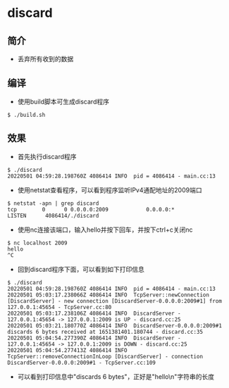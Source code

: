 # discard
## 简介
- 丢弃所有收到的数据

## 编译
- 使用build脚本可生成discard程序
```shell
$ ./build.sh
```

## 效果
- 首先执行discard程序
```shell
$ ./discard
20220501 04:59:28.198760Z 4086414 INFO  pid = 4086414 - main.cc:13
```
- 使用netstat查看程序，可以看到程序监听IPv4通配地址的2009端口
```shell
$ netstat -apn | grep discard
tcp        0      0 0.0.0.0:2009            0.0.0.0:*               LISTEN      4086414/./discard
```
- 使用nc连接该端口，输入hello并按下回车，并按下ctrl+c关闭nc
```shell
$ nc localhost 2009
hello
^C
```
- 回到discard程序下面，可以看到如下打印信息
```shell
$ ./discard
20220501 04:59:28.198760Z 4086414 INFO  pid = 4086414 - main.cc:13
20220501 05:03:17.238066Z 4086414 INFO  TcpServer::newConnection [DiscardServer] - new connection [DiscardServer-0.0.0.0:2009#1] from 127.0.0.1:45654 - TcpServer.cc:80
20220501 05:03:17.238106Z 4086414 INFO  DiscardServer - 127.0.0.1:45654 -> 127.0.0.1:2009 is UP - discard.cc:25
20220501 05:03:21.180770Z 4086414 INFO  DiscardServer-0.0.0.0:2009#1 discards 6 bytes received at 1651381401.180744 - discard.cc:35
20220501 05:04:54.277390Z 4086414 INFO  DiscardServer - 127.0.0.1:45654 -> 127.0.0.1:2009 is DOWN - discard.cc:25
20220501 05:04:54.277413Z 4086414 INFO  TcpServer::removeConnectionInLoop [DiscardServer] - connection DiscardServer-0.0.0.0:2009#1 - TcpServer.cc:109
```
- 可以看到打印信息中"discards 6 bytes"，正好是"hello\n"字符串的长度